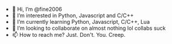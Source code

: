- 👋 Hi, I’m @fine2006
- 👀 I’m interested in Python, Javascript and C/C++
- 🌱 I’m currently learning Python, Javascript, C/C++, Lua
- 💞️ I’m looking to collaborate on almost nothing lol collabs suck
- 📫 How to reach me? Just. Don't. You. Creep.

<!---
fine2006/fine2006 is a ✨ special ✨ repository because its `README.md` (this file) appears on your GitHub profile.
You can click the Preview link to take a look at your changes.
--->
